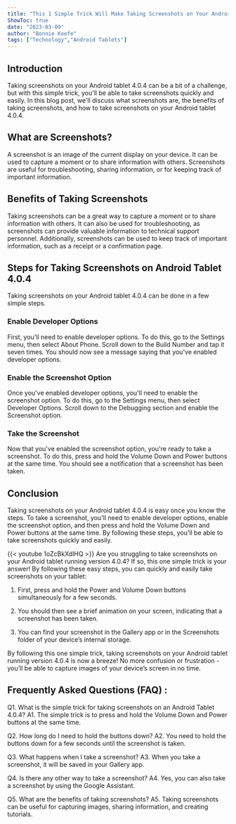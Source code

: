 ```yaml
---
title: "This 1 Simple Trick Will Make Taking Screenshots on Your Android Tablet 4.0.4 a Breeze!"
ShowToc: true 
date: "2023-03-09"
author: "Bonnie Keefe" 
tags: ["Technology","Android Tablets"]
---
```

## Introduction

Taking screenshots on your Android tablet 4.0.4 can be a bit of a challenge, but with this simple trick, you'll be able to take screenshots quickly and easily. In this blog post, we'll discuss what screenshots are, the benefits of taking screenshots, and how to take screenshots on your Android tablet 4.0.4. 

## What are Screenshots?

A screenshot is an image of the current display on your device. It can be used to capture a moment or to share information with others. Screenshots are useful for troubleshooting, sharing information, or for keeping track of important information. 

## Benefits of Taking Screenshots

Taking screenshots can be a great way to capture a moment or to share information with others. It can also be used for troubleshooting, as screenshots can provide valuable information to technical support personnel. Additionally, screenshots can be used to keep track of important information, such as a receipt or a confirmation page. 

## Steps for Taking Screenshots on Android Tablet 4.0.4

Taking screenshots on your Android tablet 4.0.4 can be done in a few simple steps. 

### Enable Developer Options

First, you'll need to enable developer options. To do this, go to the Settings menu, then select About Phone. Scroll down to the Build Number and tap it seven times. You should now see a message saying that you've enabled developer options. 

### Enable the Screenshot Option

Once you've enabled developer options, you'll need to enable the screenshot option. To do this, go to the Settings menu, then select Developer Options. Scroll down to the Debugging section and enable the Screenshot option. 

### Take the Screenshot

Now that you've enabled the screenshot option, you're ready to take a screenshot. To do this, press and hold the Volume Down and Power buttons at the same time. You should see a notification that a screenshot has been taken. 

## Conclusion

Taking screenshots on your Android tablet 4.0.4 is easy once you know the steps. To take a screenshot, you'll need to enable developer options, enable the screenshot option, and then press and hold the Volume Down and Power buttons at the same time. By following these steps, you'll be able to take screenshots quickly and easily.

{{< youtube 1oZcBkXdlHQ >}} 
Are you struggling to take screenshots on your Android tablet running version 4.0.4? If so, this one simple trick is your answer! By following these easy steps, you can quickly and easily take screenshots on your tablet: 

1. First, press and hold the Power and Volume Down buttons simultaneously for a few seconds. 

2. You should then see a brief animation on your screen, indicating that a screenshot has been taken. 

3. You can find your screenshot in the Gallery app or in the Screenshots folder of your device’s internal storage. 

By following this one simple trick, taking screenshots on your Android tablet running version 4.0.4 is now a breeze! No more confusion or frustration - you’ll be able to capture images of your device’s screen in no time.

## Frequently Asked Questions (FAQ) :
Q1. What is the simple trick for taking screenshots on an Android Tablet 4.0.4?
A1. The simple trick is to press and hold the Volume Down and Power buttons at the same time. 

Q2. How long do I need to hold the buttons down?
A2. You need to hold the buttons down for a few seconds until the screenshot is taken.

Q3. What happens when I take a screenshot?
A3. When you take a screenshot, it will be saved in your Gallery app.

Q4. Is there any other way to take a screenshot?
A4. Yes, you can also take a screenshot by using the Google Assistant.

Q5. What are the benefits of taking screenshots?
A5. Taking screenshots can be useful for capturing images, sharing information, and creating tutorials.


